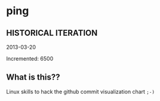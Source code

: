 # ping

## HISTORICAL ITERATION
2013-03-20

Incremented: 6500

## What is this?? 
Linux skills to hack the github commit visualization chart `;-)`
